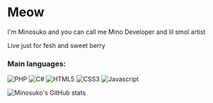 # Meow
I'm Minosuko and you can call me Mino
Developer and lil smol artist

Live just for fesh and sweet berry

### Main languages:
<img alt="PHP" src="https://img.shields.io/badge/php-%23777BB4.svg?&style=for-the-badge&logo=php&logoColor=white"/> <img alt="C#" src="https://img.shields.io/badge/c%23%20-%23239120.svg?&style=for-the-badge&logo=c-sharp&logoColor=white"/> <img alt="HTML5" src="https://img.shields.io/badge/html5-%23E34F26.svg?&style=for-the-badge&logo=html5&logoColor=white"/> <img alt="CSS3" src="https://img.shields.io/badge/css3-%231572B6.svg?&style=for-the-badge&logo=css3&logoColor=white"/> <img alt="Javascript" src="https://img.shields.io/badge/javascript-%23F7DF1E6.svg?&style=for-the-badge&logo=Javascript&logoColor=white"/>

![Minosuko's GitHub stats](https://github-readme-stats.vercel.app/api?username=Minosuko&theme=tokyonight)
